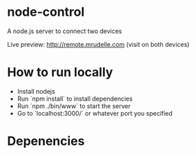 node-control
============

A node.js server to connect two devices

Live preview: http://remote.mrudelle.com (visit on both devices) 


# How to run locally

* Install nodejs
* Run ´npm install´ to install dependencies
* Run ´npm ./bin/www´ to start the server 
* Go to ´localhost:3000/´ or whatever port you specified

# Depenencies


